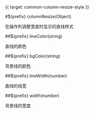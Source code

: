 {{ target: common-column-resize-style }}

#${prefix} columnResize(Object)

在操作列调整宽度时显示的直线样式

##${prefix} lineColor(string)

直线的颜色

##${prefix} bgColor(string)

背景线的颜色

##${prefix} lineWidth(number)

直线的线宽

##${prefix} width(number)

背景线的宽度